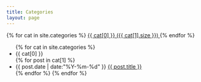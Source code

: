 ```yaml
---
title: Categories
layout: page
---
```


<div id='tag_cloud'>
{% for cat in site.categories %}
    <a href="#{{ cat[0] }}" title="{{ cat[0] }}" rel="{{ cat[1].size }}">
        {{ cat[0] }} ({{ cat[1].size }})
    </a>
{% endfor %}
</div>

<ul class="listing">
{% for cat in site.categories %}
  <li class="listing-seperator" id="{{ cat[0] }}">{{ cat[0] }}</li>
{% for post in cat[1] %}
  <li class="listing-item">
  <time datetime="{{ post.date | date:"%Y-%m-%d" }}">
    {{ post.date | date:"%Y-%m-%d" }}
  </time>
  <a href="{{ post.url }}" title="{{ post.title }}">{{ post.title }}</a>
  </li>
{% endfor %}
{% endfor %}
</ul>

<script src="/media/js/jquery.tagcloud.js" type="text/javascript" charset="utf-8"></script>
<script language="javascript">
$.fn.tagcloud.defaults = {
    size: {start: 1, end: 1, unit: 'em'},
    color: {start: '#B59633', end: '#5EAD22'}
};

$(function () {
    $('#tag_cloud a').tagcloud();
});
</script>
